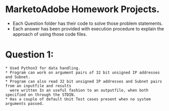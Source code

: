 # MarketoAdobe Homework Projects. 

* Each Question folder has their code to solve those problem statements. 
* Each answer has been provided with execution procedure to explain the approach of using those code files. 

# Question 1:
    * Used Python3 for data handling. 
    * Program can work on argument pairs of 32 bit unsigned IP addresses and Subnet.
    * Program can also read 32 bit unsigned IP addresses and Subnet pairs from an inputfile and results 
      were written In an useful fashion to an outputfile, when both specified on through the STDIN.  
    * Has a couple of default Unit Test cases present when no system arguments passed. 
